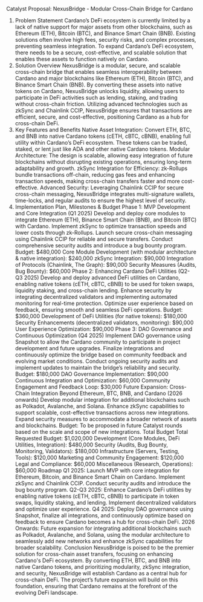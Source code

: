 Catalyst Proposal: NexusBridge - Modular Cross-Chain Bridge for Cardano
1. Problem Statement
Cardano’s DeFi ecosystem is currently limited by a lack of native support for major assets from other blockchains, such as Ethereum (ETH), Bitcoin (BTC), and Binance Smart Chain (BNB). Existing solutions often involve high fees, security risks, and complex processes, preventing seamless integration. To expand Cardano’s DeFi ecosystem, there needs to be a secure, cost-effective, and scalable solution that enables these assets to function natively on Cardano.
2. Solution Overview
NexusBridge is a modular, secure, and scalable cross-chain bridge that enables seamless interoperability between Cardano and major blockchains like Ethereum (ETH), Bitcoin (BTC), and Binance Smart Chain (BNB). By converting these assets into native tokens on Cardano, NexusBridge unlocks liquidity, allowing users to participate in DeFi activities such as lending, staking, and trading without cross-chain friction. Utilizing advanced technologies such as zkSync and Chainlink CCIP, NexusBridge ensures that transactions are efficient, secure, and cost-effective, positioning Cardano as a hub for cross-chain DeFi.
3. Key Features and Benefits
Native Asset Integration: Convert ETH, BTC, and BNB into native Cardano tokens (cETH, cBTC, cBNB), enabling full utility within Cardano’s DeFi ecosystem. These tokens can be traded, staked, or lent just like ADA and other native Cardano tokens.
Modular Architecture: The design is scalable, allowing easy integration of future blockchains without disrupting existing operations, ensuring long-term adaptability and growth.
zkSync Integration for Efficiency: zk-Rollups bundle transactions off-chain, reducing gas fees and enhancing transaction speeds, making cross-chain transfers faster and more cost-effective.
Advanced Security: Leveraging Chainlink CCIP for secure cross-chain messaging, NexusBridge integrates multi-signature wallets, time-locks, and regular audits to ensure the highest level of security.
4. Implementation Plan, Milestones & Budget
Phase 1: MVP Development and Core Integration (Q1 2025)
Develop and deploy core modules to integrate Ethereum (ETH), Binance Smart Chain (BNB), and Bitcoin (BTC) with Cardano.
Implement zkSync to optimize transaction speeds and lower costs through zk-Rollups.
Launch secure cross-chain messaging using Chainlink CCIP for reliable and secure transfers.
Conduct comprehensive security audits and introduce a bug bounty program.
Budget: $480,000
Core Module Development (with modular architecture & native integration): $240,000
zkSync Integration: $90,000
Integration of Protocols (Chainlink, The Graph): $90,000
Security Measures (Audits, Bug Bounty): $60,000
Phase 2: Enhancing Cardano DeFi Utilities (Q2-Q3 2025)
Develop and deploy advanced DeFi utilities on Cardano, enabling native tokens (cETH, cBTC, cBNB) to be used for token swaps, liquidity staking, and cross-chain lending.
Enhance security by integrating decentralized validators and implementing automated monitoring for real-time protection.
Optimize user experience based on feedback, ensuring smooth and seamless DeFi operations.
Budget: $360,000
Development of DeFi Utilities (for native tokens): $180,000
Security Enhancements (decentralized validators, monitoring): $90,000
User Experience Optimization: $90,000
Phase 3: DAO Governance and Continuous Optimization (Q4 2025)
Implement DAO governance using Snapshot to allow the Cardano community to participate in project development and future upgrades.
Finalize integrations and continuously optimize the bridge based on community feedback and evolving market conditions.
Conduct ongoing security audits and implement updates to maintain the bridge’s reliability and security.
Budget: $180,000
DAO Governance Implementation: $90,000
Continuous Integration and Optimization: $60,000
Community Engagement and Feedback Loop: $30,000
Future Expansion: Cross-Chain Integration Beyond Ethereum, BTC, BNB, and Cardano (2026 onwards)
Develop modular integration for additional blockchains such as Polkadot, Avalanche, and Solana.
Enhance zkSync capabilities to support scalable, cost-effective transactions across new integrations.
Expand security measures to accommodate a broader network of assets and blockchains.
Budget: To be proposed in future Catalyst rounds based on the scale and scope of new integrations.
Total Budget
Total Requested Budget: $1,020,000
Development (Core Modules, DeFi Utilities, Integration): $480,000
Security (Audits, Bug Bounty, Monitoring, Validators): $180,000
Infrastructure (Servers, Testing, Tools): $120,000
Marketing and Community Engagement: $120,000
Legal and Compliance: $60,000
Miscellaneous (Research, Operations): $60,000
Roadmap
Q1 2025: Launch MVP with core integration for Ethereum, Bitcoin, and Binance Smart Chain on Cardano. Implement zkSync and Chainlink CCIP. Conduct security audits and introduce the bug bounty program.
Q2-Q3 2025: Enhance Cardano’s DeFi utilities by enabling native tokens (cETH, cBTC, cBNB) to participate in token swaps, liquidity staking, and lending. Implement decentralized validators and optimize user experience.
Q4 2025: Deploy DAO governance using Snapshot, finalize all integrations, and continuously optimize based on feedback to ensure Cardano becomes a hub for cross-chain DeFi.
2026 Onwards: Future expansion for integrating additional blockchains such as Polkadot, Avalanche, and Solana, using the modular architecture to seamlessly add new networks and enhance zkSync capabilities for broader scalability.
Conclusion
NexusBridge is poised to be the premier solution for cross-chain asset transfers, focusing on enhancing Cardano's DeFi ecosystem. By converting ETH, BTC, and BNB into native Cardano tokens, and prioritizing modularity, zkSync integration, and security, NexusBridge will establish Cardano as a central hub for cross-chain DeFi. The project’s future expansion will build on this foundation, ensuring that Cardano remains at the forefront of the evolving DeFi landscape.
